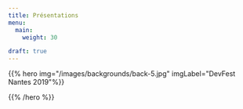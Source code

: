 ```yaml
---
title: Présentations
menu:
  main:
    weight: 30

draft: true
---
```


{{% hero img="/images/backgrounds/back-5.jpg" imgLabel="DevFest Nantes 2019"%}}
<!-- TODO: filter and search -->
{{% /hero %}}

